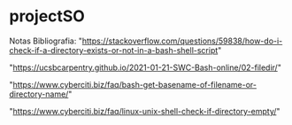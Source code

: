 # projectSO
Notas Bibliografia:
"https://stackoverflow.com/questions/59838/how-do-i-check-if-a-directory-exists-or-not-in-a-bash-shell-script" 

"https://ucsbcarpentry.github.io/2021-01-21-SWC-Bash-online/02-filedir/"

"https://www.cyberciti.biz/faq/bash-get-basename-of-filename-or-directory-name/"

"https://www.cyberciti.biz/faq/linux-unix-shell-check-if-directory-empty/"